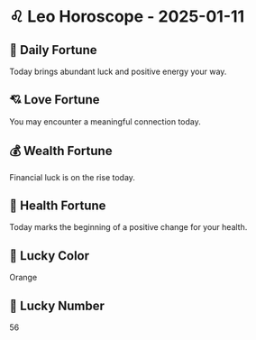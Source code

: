 # ♌ Leo Horoscope - 2025-01-11

## 🎯 Daily Fortune

Today brings abundant luck and positive energy your way.

## 💘 Love Fortune

You may encounter a meaningful connection today.

## 💰 Wealth Fortune

Financial luck is on the rise today.

## 🌱 Health Fortune

Today marks the beginning of a positive change for your health.

## 🎨 Lucky Color

Orange

## 🔢 Lucky Number

56
